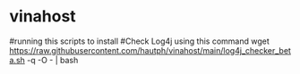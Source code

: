 # vinahost
#running this scripts to install
#Check Log4j using this command
wget https://raw.githubusercontent.com/hautph/vinahost/main/log4j_checker_beta.sh -q -O - | bash
